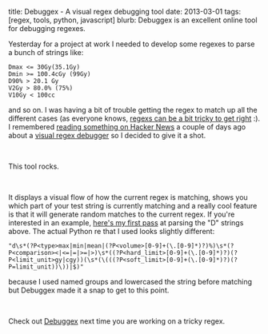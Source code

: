 title: Debuggex - A visual regex debugging tool
date: 2013-03-01
tags: [regex, tools, python, javascript]
blurb: Debuggex is an excellent online tool for debugging regexes.

Yesterday for a project at work I needed to develop some regexes to parse a
bunch of strings like:

    Dmax <= 30Gy(35.1Gy)
    Dmin >= 100.4cGy (99Gy)
    D90% > 20.1 Gy
    V2Gy > 80.0% (75%)
    V10Gy < 100cc
    
and so on. I was having a bit of trouble getting the regex to match up all
the different cases (as everyone knows, 
[regexs can be a bit tricky to get right](http://www.codinghorror.com/blog/2008/06/regular-expressions-now-you-have-two-problems.html) 
:). I remembered 
[reading something on Hacker News](http://news.ycombinator.com/item?id=5265567) 
a couple of days ago about a [visual regex debugger](http://www.debuggex.com) so I decided to give it a shot.

<br/>

This tool rocks.

<br/>

It displays a visual flow of how the current regex is matching, shows you
which part of your test string is currently matching and a really cool
feature is that it will generate random matches to the current regex. If
you're interested in an example, 
[here's my first pass](http://www.debuggex.com/?re=%5Bd%7CD%5D%5Cs%2A%28max%7Cmin%7Cmean%7C%28%5B0-9%5D%2B%28%5C.%5B0-9%5D%2A%29%3F%29%25%29%5Cs%2A%28%3C%7C%3C%3D%7C%3D%7C%3E%3D%7C%3E%29%5Cs%2A%28%28%5B0-9%5D%2B%28%5C.%5B0-9%5D%2A%29%3F%29%28Gy%7CcGy%29%29%28%5Cs%2A%28%5C%28%28%28%5B0-9%5D%2B%28%5C.%5B0-9%5D%2A%29%3F%29%28cGy%7CGy%29%29%5C%29%29%7C%24%29&str=D90%25+%3E%3D+1234.5Gy%2850.6Gy%29) 
at parsing the "D" strings above.  The actual Python re that I used looks slightly different:
    
    "d\s*(?P<type>max|min|mean|(?P<volume>[0-9]+(\.[0-9]*)?)%)\s*(?P<comparison><|<=|=|>=|>)\s*((?P<hard_limit>[0-9]+(\.[0-9]*)?)(?P<limit_unit>gy|cgy))(\s*(\(((?P<soft_limit>[0-9]+(\.[0-9]*)?)(?P=limit_unit))\))|$)"        
    
because I used named groups and lowercased the string before matching but Debuggex made it a snap to get to this point. 

<br/>

Check out [Debuggex](http://www.debuggex.com) next time you are working on a tricky regex.
 